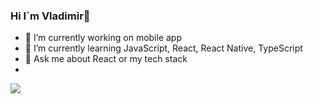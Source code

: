 ### Hi I`m Vladimir👋



- 🔭 I’m currently working on mobile app
- 🌱 I’m currently learning JavaScript, React, React Native, TypeScript
- 💬 Ask me about React or my tech stack
-   


<img src="https://github-readme-stats.vercel.app/api?username=ejararv&&show_icons=true&title_color=ffffff&icon_color=bb2acf&text_color=daf7dc&bg_color=151515">
